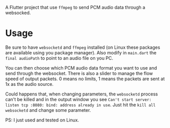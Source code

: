 A Flutter project that use `ffmpeg` to send PCM audio data through a websocked.

# Usage

Be sure to have `websocketd` and `ffmpeg` installed (on Linux these packages are available using you package manager).
Also modify in `main.dart` the `final audioPath` to point to an audio file on you PC.

You can then choose which PCM audio data format you want to use and send through the websocket.
There is also a slider to manage the flow speed of output packets. 0 means no limits, 1 means the packets are sent at 1x as the audio source.

Could happens that, when changing parameters, the `websocketd` process can't be killed and in the output window you see `Can't start server: listen tcp :8080: bind: address already in use`. Just hit the `kill all websocketd` and change some parameter.

PS: I just used and tested on Linux.